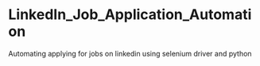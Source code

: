 # LinkedIn_Job_Application_Automation
Automating applying for jobs on linkedin using selenium driver and python
